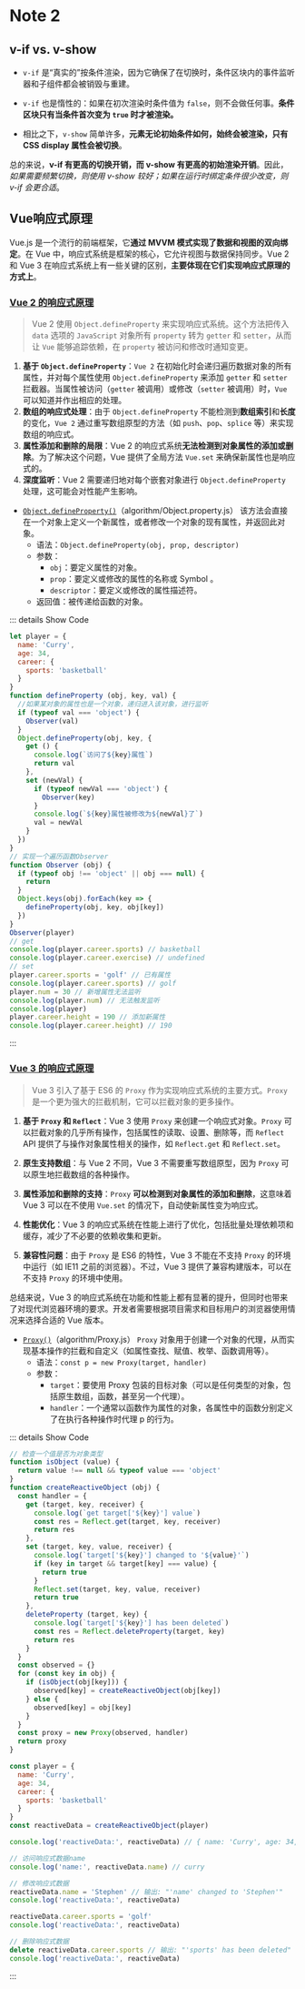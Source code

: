 # Note 2

## v-if vs. v-show​

- `v-if` 是“真实的”按条件渲染，因为它确保了在切换时，条件区块内的事件监听器和子组件都会被销毁与重建。

- `v-if` 也是惰性的：如果在初次渲染时条件值为 `false`，则不会做任何事。**条件区块只有当条件首次变为 `true` 时才被渲染。**

- 相比之下，`v-show` 简单许多，**元素无论初始条件如何，始终会被渲染，只有 CSS display 属性会被切换**。

总的来说，**v-if 有更高的切换开销，而 v-show 有更高的初始渲染开销**。因此，**如果需要频繁切换，则使用 v-show 较好*；*如果在运行时绑定条件很少改变，则 v-if 会更合适**。

## Vue响应式原理

Vue.js 是一个流行的前端框架，它**通过 MVVM 模式实现了数据和视图的双向绑定**。在 Vue 中，响应式系统是框架的核心，它允许视图与数据保持同步。Vue 2 和 Vue 3 在响应式系统上有一些关键的区别，**主要体现在它们实现响应式原理的方式上**。

### [Vue 2 的响应式原理](https://v2.cn.vuejs.org/v2/guide/reactivity.html)

> Vue 2 使用 `Object.defineProperty` 来实现响应式系统。这个方法把传入 `data` 选项的 `JavaScript` 对象所有 `property` 转为 `getter` 和 `setter`，从而让 `Vue` 能够追踪依赖，在 `property` 被访问和修改时通知变更。

1. **基于 `Object.defineProperty`**：`Vue 2` 在初始化时会递归遍历数据对象的所有属性，并对每个属性使用 `Object.defineProperty` 来添加 `getter` 和 `setter` 拦截器。当属性被访问（`getter` 被调用）或修改（`setter` 被调用）时，`Vue` 可以知道并作出相应的处理。
2. **数组的响应式处理**：由于 `Object.defineProperty` 不能检测到**数组索引**和**长度**的变化，`Vue 2` 通过重写数组原型的方法（如 `push`、`pop`、`splice` 等）来实现数组的响应式。
3. **属性添加和删除的局限**：Vue 2 的响应式系统**无法检测到对象属性的添加或删除**。为了解决这个问题，Vue 提供了全局方法 `Vue.set` 来确保新属性也是响应式的。
4. **深度监听**：Vue 2 需要递归地对每个嵌套对象进行 `Object.defineProperty` 处理，这可能会对性能产生影响。

- [`Object.defineProperty()`](https://developer.mozilla.org/zh-CN/docs/Web/JavaScript/Reference/Global_Objects/Object/defineProperty)（algorithm/Object.property.js）
  该方法会直接在一个对象上定义一个新属性，或者修改一个对象的现有属性，并返回此对象。
  - 语法：`Object.defineProperty(obj, prop, descriptor)`
  - 参数：
    - `obj`：要定义属性的对象。
    - `prop`：要定义或修改的属性的名称或 Symbol 。
    - `descriptor`：要定义或修改的属性描述符。
  - 返回值：被传递给函数的对象。

::: details Show Code

```js
let player = {
  name: 'Curry',
  age: 34,
  career: {
    sports: 'basketball'
  }
}
function defineProperty (obj, key, val) {
  //如果某对象的属性也是一个对象，递归进入该对象，进行监听
  if (typeof val === 'object') {
    Observer(val)
  }
  Object.defineProperty(obj, key, {
    get () {
      console.log(`访问了${key}属性`)
      return val
    },
    set (newVal) {
      if (typeof newVal === 'object') {
        Observer(key)
      }
      console.log(`${key}属性被修改为${newVal}了`)
      val = newVal
    }
  })
}
// 实现一个遍历函数Observer
function Observer (obj) {
  if (typeof obj !== 'object' || obj === null) {
    return
  }
  Object.keys(obj).forEach(key => {
    defineProperty(obj, key, obj[key])
  })
}
Observer(player)
// get
console.log(player.career.sports) // basketball
console.log(player.career.exercise) // undefined
// set
player.career.sports = 'golf' // 已有属性
console.log(player.career.sports) // golf
player.num = 30 // 新增属性无法监听
console.log(player.num) // 无法触发监听
console.log(player)
player.career.height = 190 // 添加新属性
console.log(player.career.height) // 190
```

:::

### [Vue 3 的响应式原理](https://cn.vuejs.org/guide/extras/reactivity-in-depth.html)

> Vue 3 引入了基于 ES6 的 `Proxy` 作为实现响应式系统的主要方式。`Proxy` 是一个更为强大的拦截机制，它可以拦截对象的更多操作。

1. **基于 `Proxy` 和 `Reflect`**：Vue 3 使用 `Proxy` 来创建一个响应式对象。`Proxy` 可以拦截对象的几乎所有操作，包括属性的读取、设置、删除等，而 `Reflect` API 提供了与操作对象属性相关的操作，如 `Reflect.get` 和 `Reflect.set`。

2. **原生支持数组**：与 Vue 2 不同，Vue 3 不需要重写数组原型，因为 `Proxy` 可以原生地拦截数组的各种操作。

3. **属性添加和删除的支持**：`Proxy` **可以检测到对象属性的添加和删除**，这意味着 Vue 3 可以在不使用 `Vue.set` 的情况下，自动使新属性变为响应式。

4. **性能优化**：Vue 3 的响应式系统在性能上进行了优化，包括批量处理依赖项和缓存，减少了不必要的依赖收集和更新。

5. **兼容性问题**：由于 `Proxy` 是 ES6 的特性，Vue 3 不能在不支持 `Proxy` 的环境中运行（如 IE11 之前的浏览器）。不过，Vue 3 提供了兼容构建版本，可以在不支持 `Proxy` 的环境中使用。

总结来说，Vue 3 的响应式系统在功能和性能上都有显著的提升，但同时也带来了对现代浏览器环境的要求。开发者需要根据项目需求和目标用户的浏览器使用情况来选择合适的 Vue 版本。

- [`Proxy()`](https://developer.mozilla.org/zh-CN/docs/Web/JavaScript/Reference/Global_Objects/Proxy)（algorithm/Proxy.js）
  `Proxy` 对象用于创建一个对象的代理，从而实现基本操作的拦截和自定义（如属性查找、赋值、枚举、函数调用等）。
  - 语法：`const p = new Proxy(target, handler)`
  - 参数：
    - `target`：要使用 Proxy 包装的目标对象（可以是任何类型的对象，包括原生数组，函数，甚至另一个代理）。
    - `handler`：一个通常以函数作为属性的对象，各属性中的函数分别定义了在执行各种操作时代理 p 的行为。

::: details Show Code

```js
// 检查一个值是否为对象类型
function isObject (value) {
  return value !== null && typeof value === 'object'
}
function createReactiveObject (obj) {
  const handler = {
    get (target, key, receiver) {
      console.log(`get target['${key}'] value`)
      const res = Reflect.get(target, key, receiver)
      return res
    },
    set (target, key, value, receiver) {
      console.log(`target['${key}'] changed to '${value}'`)
      if (key in target && target[key] === value) {
        return true
      }
      Reflect.set(target, key, value, receiver)
      return true
    },
    deleteProperty (target, key) {
      console.log(`target['${key}'] has been deleted`)
      const res = Reflect.deleteProperty(target, key)
      return res
    }
  }
  const observed = {}
  for (const key in obj) {
    if (isObject(obj[key])) {
      observed[key] = createReactiveObject(obj[key])
    } else {
      observed[key] = obj[key]
    }
  }
  const proxy = new Proxy(observed, handler)
  return proxy
}

const player = {
  name: 'Curry',
  age: 34,
  career: {
    sports: 'basketball'
  }
}
const reactiveData = createReactiveObject(player)

console.log('reactiveData:', reactiveData) // { name: 'Curry', age: 34, career: { sports: 'basketball' } }

// 访问响应式数据name
console.log('name:', reactiveData.name) // curry

// 修改响应式数据
reactiveData.name = 'Stephen' // 输出: "'name' changed to 'Stephen'"
console.log('reactiveData:', reactiveData)

reactiveData.career.sports = 'golf'
console.log('reactiveData:', reactiveData)

// 删除响应式数据
delete reactiveData.career.sports // 输出: "'sports' has been deleted"
console.log('reactiveData:', reactiveData)
```

:::
